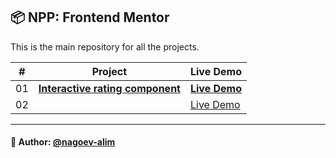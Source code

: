 ## 📦 NPP: Frontend Mentor

This is the main repository for all the projects.


| #   | Project                                                                                                                                  | Live Demo |
|-----|------------------------------------------------------------------------------------------------------------------------------------------|-----------|
| 01  | [**Interactive rating component**](https://github.com/nagoev-alim/npp-frontend-mentor/tree/master/projects/interactive-rating-component/src) |[**Live Demo**](https://npp-frontend-mentor.vercel.app/projects/interactive-rating-component/dist/index.html)   |
| 02  | []()                                                                                                                                     |[Live Demo](https://50projects50days.com/projects/expanding-cards/)   |



-----
#### 🙌 Author: [@nagoev-alim](https://github.com/nagoev-alim)